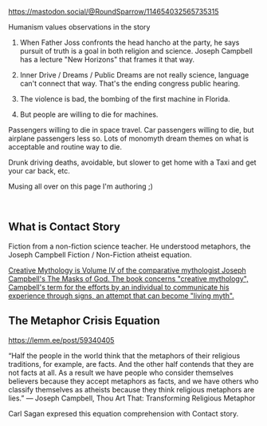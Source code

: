 https://mastodon.social/@RoundSparrow/114654032565735315

Humanism values observations in the story

1. When Father Joss confronts the head hancho at the party, he says pursuit of truth is a goal in both religion and science. Joseph Campbell has a lecture "New Horizons" that frames it that way.

2. Inner Drive / Dreams / Public Dreams are not really science, language can't connect that way. That's the ending congress public hearing.

3. The violence is bad, the bombing of the first machine in Florida.

4. But people are willing to die for machines.

Passengers willing to die in space travel. Car passengers willing to die, but airplane passengers less so. Lots of monomyth dream themes on what is acceptable and routine way to die.

Drunk driving deaths, avoidable, but slower to get home with a Taxi and get your car back, etc.

Musing all over on this page I'm authoring ;)

&nbsp;

## What is Contact Story

Fiction from a non-fiction science teacher. He understood metaphors, the Joseph Campbell Fiction / Non-Fiction atheist equation.

[Creative Mythology is Volume IV of the comparative mythologist Joseph Campbell's The Masks of God. The book concerns "creative mythology", Campbell's term for the efforts by an individual to communicate his experience through signs, an attempt that can become "living myth".](https://en.wikipedia.org/wiki/Creative_Mythology)

## The Metaphor Crisis Equation

https://lemm.ee/post/59340405

“Half the people in the world think that the metaphors of their religious traditions, for example, are facts. And the other half contends that they are not facts at all. As a result we have people who consider themselves believers because they accept metaphors as facts, and we have others who classify themselves as atheists because they think religious metaphors are lies.” ― Joseph Campbell, Thou Art That: Transforming Religious Metaphor

Carl Sagan expresed this equation comprehension with Contact story.
